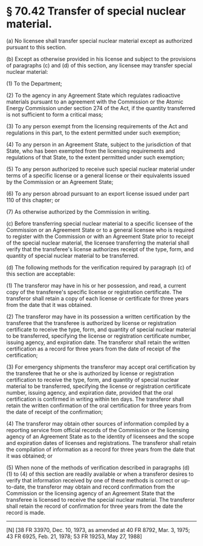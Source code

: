 # § 70.42   Transfer of special nuclear material.

(a) No licensee shall transfer special nuclear material except as authorized pursuant to this section. 


(b) Except as otherwise provided in his license and subject to the provisions of paragraphs (c) and (d) of this section, any licensee may transfer special nuclear material: 


(1) To the Department; 


(2) To the agency in any Agreement State which regulates radioactive materials pursuant to an agreement with the Commission or the Atomic Energy Commission under section 274 of the Act, if the quantity transferred is not sufficient to form a critical mass; 


(3) To any person exempt from the licensing requirements of the Act and regulations in this part, to the extent permitted under such exemption; 


(4) To any person in an Agreement State, subject to the jurisdiction of that State, who has been exempted from the licensing requirements and regulations of that State, to the extent permitted under such exemption; 


(5) To any person authorized to receive such special nuclear material under terms of a specific license or a general license or their equivalents issued by the Commission or an Agreement State; 


(6) To any person abroad pursuant to an export license issued under part 110 of this chapter; or 


(7) As otherwise authorized by the Commission in writing. 


(c) Before transferring special nuclear material to a specific licensee of the Commission or an Agreement State or to a general licensee who is required to register with the Commission or with an Agreement State prior to receipt of the special nuclear material, the licensee transferring the material shall verify that the transferee's license authorizes receipt of the type, form, and quantity of special nuclear material to be transferred. 


(d) The following methods for the verification required by paragraph (c) of this section are acceptable: 


(1) The transferor may have in his or her possession, and read, a current copy of the transferee's specific license or registration certificate. The transferor shall retain a copy of each license or certificate for three years from the date that it was obtained.


(2) The transferor may have in its possession a written certification by the transferee that the transferee is authorized by license or registration certificate to receive the type, form, and quantity of special nuclear material to be transferred, specifying the license or registration certificate number, issuing agency, and expiration date. The transferor shall retain the written certification as a record for three years from the date of receipt of the certification;


(3) For emergency shipments the transferor may accept oral certification by the transferee that he or she is authorized by license or registration certification to receive the type, form, and quantity of special nuclear material to be transferred, specifying the license or registration certificate number, issuing agency, and expiration date, provided that the oral certification is confirmed in writing within ten days. The transferor shall retain the written confirmation of the oral certification for three years from the date of receipt of the confirmation;


(4) The transferor may obtain other sources of information compiled by a reporting service from official records of the Commission or the licensing agency of an Agreement State as to the identity of licensees and the scope and expiration dates of licenses and registrations. The transferor shall retain the compilation of information as a record for three years from the date that it was obtained; or


(5) When none of the methods of verification described in paragraphs (d) (1) to (4) of this section are readily available or when a transferor desires to verify that information received by one of these methods is correct or up-to-date, the transferor may obtain and record confirmation from the Commission or the licensing agency of an Agreement State that the transferee is licensed to receive the special nuclear material. The transferor shall retain the record of confirmation for three years from the date the record is made.



---

[N] [38 FR 33970, Dec. 10, 1973, as amended at 40 FR 8792, Mar. 3, 1975; 43 FR 6925, Feb. 21, 1978; 53 FR 19253, May 27, 1988] 




